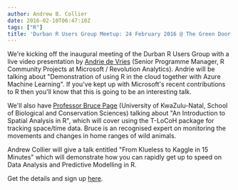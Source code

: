 ```yaml
---
author: Andrew B. Collier
date: 2016-02-10T06:47:10Z
tags: ["R"]
title: 'Durban R Users Group Meetup: 24 February 2016 @ The Green Door'
---
```


<!--more-->

We're kicking off the inaugural meeting of the Durban R Users Group&nbsp;with a live video presentation by [Andrie de Vries](https://twitter.com/revoandrie) (Senior Programme Manager, R Community Projects at Microsoft / Revolution Analytics). Andrie will be talking about "Demonstration of using R in the cloud together with Azure Machine Learning". If you've kept up with Microsoft's recent contributions to R then you'll know that this is going to be an interesting talk.

We'll also have [Professor Bruce Page](http://ukzn.academia.edu/BPage) (University of KwaZulu-Natal, School of Biological and Conservation Sciences) talking about "An Introduction to Spatial Analysis in R", which will cover using the T-LoCoH package for tracking space/time data. Bruce is an recognised expert on monitoring the movements and changes in home ranges of wild animals.

Andrew Collier will give a talk entitled "From Klueless to Kaggle in 15 Minutes" which will demonstrate how you can rapidly get up to speed on Data Analysis and Predictive Modelling in R.

Get the details and sign up [here](http://www.meetup.com/Durban-R-Users-Group/events/228745484/).
